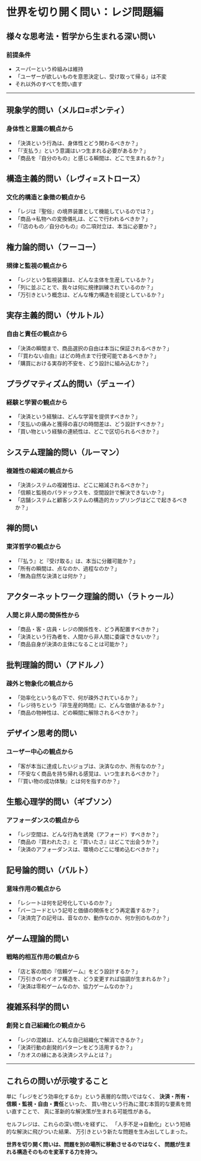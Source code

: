 # 世界を切り開く問い：レジ問題編
## 様々な思考法・哲学から生まれる深い問い

### 前提条件
- スーパーという枠組みは維持
- 「ユーザーが欲しいものを意思決定し、受け取って帰る」は不変
- それ以外のすべてを問い直す

---

## 現象学的問い（メルロ=ポンティ）
### 身体性と意識の観点から
- 「決済という行為は、身体性とどう関わるべきか？」
- 「『支払う』という意識はいつ生まれる必要があるか？」
- 「商品を『自分のもの』と感じる瞬間は、どこで生まれるか？」

## 構造主義的問い（レヴィ=ストロース）
### 文化的構造と象徴の観点から
- 「レジは『聖俗』の境界装置として機能しているのでは？」
- 「商品→私物への変換儀礼は、どこで行われるべきか？」
- 「『店のもの／自分のもの』の二項対立は、本当に必要か？」

## 権力論的問い（フーコー）
### 規律と監視の観点から
- 「レジという監視装置は、どんな主体を生産しているか？」
- 「列に並ぶことで、我々は何に規律訓練されているのか？」
- 「万引きという概念は、どんな権力構造を前提としているか？」

## 実存主義的問い（サルトル）
### 自由と責任の観点から
- 「決済の瞬間まで、商品選択の自由は本当に保証されるべきか？」
- 「『買わない自由』はどの時点まで行使可能であるべきか？」
- 「購買における実存的不安を、どう設計に組み込むか？」

## プラグマティズム的問い（デューイ）
### 経験と学習の観点から
- 「決済という経験は、どんな学習を提供すべきか？」
- 「支払いの痛みと獲得の喜びの時間差は、どう設計すべきか？」
- 「買い物という経験の連続性は、どこで区切られるべきか？」

## システム理論的問い（ルーマン）
### 複雑性の縮減の観点から
- 「決済システムの複雑性は、どこに縮減されるべきか？」
- 「信頼と監視のパラドックスを、空間設計で解決できないか？」
- 「店舗システムと顧客システムの構造的カップリングはどこで起きるべきか？」

## 禅的問い
### 東洋哲学の観点から
- 「『払う』と『受け取る』は、本当に分離可能か？」
- 「所有の瞬間は、点なのか、過程なのか？」
- 「無為自然な決済とは何か？」

## アクターネットワーク理論的問い（ラトゥール）
### 人間と非人間の関係性から
- 「商品・客・店員・レジの関係性を、どう再配置すべきか？」
- 「決済という行為者を、人間から非人間に委譲できないか？」
- 「商品自身が決済の主体になることは可能か？」

## 批判理論的問い（アドルノ）
### 疎外と物象化の観点から
- 「効率化という名の下で、何が疎外されているか？」
- 「レジ待ちという『非生産的時間』に、どんな価値があるか？」
- 「商品の物神性は、どの瞬間に解除されるべきか？」

## デザイン思考的問い
### ユーザー中心の観点から
- 「客が本当に達成したいジョブは、決済なのか、所有なのか？」
- 「不安なく商品を持ち帰れる感覚は、いつ生まれるべきか？」
- 「『買い物の成功体験』とは何を指すのか？」

## 生態心理学的問い（ギブソン）
### アフォーダンスの観点から
- 「レジ空間は、どんな行為を誘発（アフォード）すべきか？」
- 「商品の『買われたさ』と『買いたさ』はどこで出会うか？」
- 「決済のアフォーダンスは、環境のどこに埋め込むべきか？」

## 記号論的問い（バルト）
### 意味作用の観点から
- 「レシートは何を記号化しているのか？」
- 「バーコードという記号と価値の関係をどう再定義するか？」
- 「決済完了の記号は、音なのか、動作なのか、何か別のものか？」

## ゲーム理論的問い
### 戦略的相互作用の観点から
- 「店と客の間の『信頼ゲーム』をどう設計するか？」
- 「万引きのペイオフ構造を、どう変更すれば協調が生まれるか？」
- 「決済は零和ゲームなのか、協力ゲームなのか？」

## 複雑系科学的問い
### 創発と自己組織化の観点から
- 「レジの混雑は、どんな自己組織化で解消できるか？」
- 「決済行動の創発的パターンをどう活用するか？」
- 「カオスの縁にある決済システムとは？」

---

## これらの問いが示唆すること

単に「レジをどう効率化するか」という表層的な問いではなく、
**決済・所有・信頼・監視・自由・責任**といった、
買い物という行為に潜む本質的な要素を問い直すことで、
真に革新的な解決策が生まれる可能性がある。

セルフレジは、これらの深い問いを経ずに、
「人手不足→自動化」という短絡的な解決に飛びついた結果、
万引きという新たな問題を生み出してしまった。

**世界を切り開く問いは、問題を別の場所に移動させるのではなく、
問題が生まれる構造そのものを変革する力を持つ。**